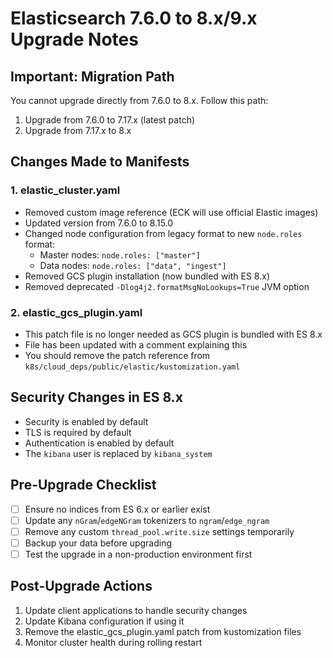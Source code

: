 # Elasticsearch 7.6.0 to 8.x/9.x Upgrade Notes

## Important: Migration Path
You cannot upgrade directly from 7.6.0 to 8.x. Follow this path:
1. Upgrade from 7.6.0 to 7.17.x (latest patch)
2. Upgrade from 7.17.x to 8.x

## Changes Made to Manifests

### 1. elastic_cluster.yaml
- Removed custom image reference (ECK will use official Elastic images)
- Updated version from 7.6.0 to 8.15.0
- Changed node configuration from legacy format to new `node.roles` format:
  - Master nodes: `node.roles: ["master"]`
  - Data nodes: `node.roles: ["data", "ingest"]`
- Removed GCS plugin installation (now bundled with ES 8.x)
- Removed deprecated `-Dlog4j2.formatMsgNoLookups=True` JVM option

### 2. elastic_gcs_plugin.yaml
- This patch file is no longer needed as GCS plugin is bundled with ES 8.x
- File has been updated with a comment explaining this
- You should remove the patch reference from `k8s/cloud_deps/public/elastic/kustomization.yaml`

## Security Changes in ES 8.x
- Security is enabled by default
- TLS is required by default
- Authentication is enabled by default
- The `kibana` user is replaced by `kibana_system`

## Pre-Upgrade Checklist
- [ ] Ensure no indices from ES 6.x or earlier exist
- [ ] Update any `nGram`/`edgeNGram` tokenizers to `ngram`/`edge_ngram`
- [ ] Remove any custom `thread_pool.write.size` settings temporarily
- [ ] Backup your data before upgrading
- [ ] Test the upgrade in a non-production environment first

## Post-Upgrade Actions
1. Update client applications to handle security changes
2. Update Kibana configuration if using it
3. Remove the elastic_gcs_plugin.yaml patch from kustomization files
4. Monitor cluster health during rolling restart